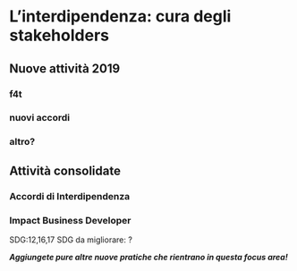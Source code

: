 # L’interdipendenza: cura degli stakeholders

## Nuove attività 2019

### f4t

### nuovi accordi

### altro?

## Attività consolidate

### Accordi di Interdipendenza

### Impact Business Developer

SDG:12,16,17 SDG da migliorare: ?

 _**Aggiungete pure altre nuove pratiche che rientrano in questa focus area!**_ 

